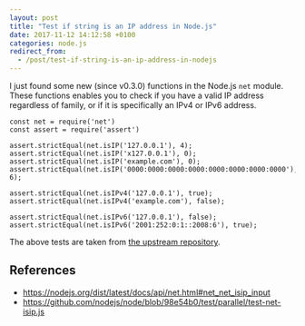 ```yaml
---
layout: post
title: "Test if string is an IP address in Node.js"
date: 2017-11-12 14:12:58 +0100
categories: node.js
redirect_from:
  - /post/test-if-string-is-an-ip-address-in-nodejs
---
```


I just found some new (since v0.3.0) functions in the Node.js `net` module. These functions enables you to check if you have a valid IP address regardless of family, or if it is specifically an IPv4 or IPv6 address.

    const net = require('net')
    const assert = require('assert')
    
    assert.strictEqual(net.isIP('127.0.0.1'), 4);
    assert.strictEqual(net.isIP('x127.0.0.1'), 0);
    assert.strictEqual(net.isIP('example.com'), 0);
    assert.strictEqual(net.isIP('0000:0000:0000:0000:0000:0000:0000:0000'), 6);

    assert.strictEqual(net.isIPv4('127.0.0.1'), true);
    assert.strictEqual(net.isIPv4('example.com'), false);

    assert.strictEqual(net.isIPv6('127.0.0.1'), false);
    assert.strictEqual(net.isIPv6('2001:252:0:1::2008:6'), true);

The above tests are taken from [the upstream repository](https://github.com/nodejs/node/blob/98e54b0/test/parallel/test-net-isip.js).

## References
- https://nodejs.org/dist/latest/docs/api/net.html#net_net_isip_input
- https://github.com/nodejs/node/blob/98e54b0/test/parallel/test-net-isip.js